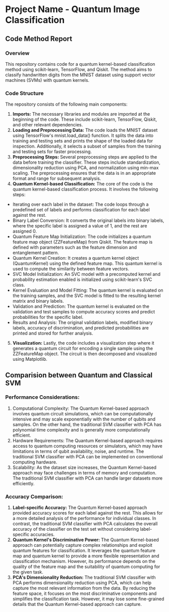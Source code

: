 # Project Name - Quantum Image Classification

## Code Method Report
### Overview
This repository contains code for a quantum kernel-based classification method using scikit-learn, TensorFlow, and Qiskit. The method aims to classify handwritten digits from the MNIST dataset using support vector machines (SVMs) with quantum kernels.

### Code Structure
The repository consists of the following main components:

1. **Imports:** The necessary libraries and modules are imported at the beginning of the code. These include scikit-learn, TensorFlow, Qiskit, and other relevant dependencies.
2. **Loading and Preprocessing Data:** The code loads the MNIST dataset using TensorFlow's mnist.load_data() function. It splits the data into training and testing sets and prints the shape of the loaded data for inspection. Additionally, it selects a subset of samples from the training and testing sets for faster processing.
3. **Preprocessing Steps:** Several preprocessing steps are applied to the data before training the classifier. These steps include standardization, dimensionality reduction using PCA, and normalization using min-max scaling. The preprocessing ensures that the data is in an appropriate format and range for subsequent analysis.
4. **Quantum Kernel-based Classification:** The core of the code is the quantum kernel-based classification process. It involves the following steps:
* Iterating over each label in the dataset: The code loops through a predefined set of labels and performs classification for each label against the rest.
* Binary Label Conversion: It converts the original labels into binary labels, where the specific label is assigned a value of 1, and the rest are assigned 0.
* Quantum Feature Map Initialization: The code initializes a quantum feature map object (ZZFeatureMap) from Qiskit. The feature map is defined with parameters such as the feature dimension and entanglement pattern.
* Quantum Kernel Creation: It creates a quantum kernel object (QuantumKernel) using the defined feature map. This quantum kernel is used to compute the similarity between feature vectors.
* SVC Model Initialization: An SVC model with a precomputed kernel and probability estimation enabled is initialized using scikit-learn's SVC class.
* Kernel Evaluation and Model Fitting: The quantum kernel is evaluated on the training samples, and the SVC model is fitted to the resulting kernel matrix and binary labels.
* Validation and Prediction: The quantum kernel is evaluated on the validation and test samples to compute accuracy scores and predict probabilities for the specific label.
* Results and Analysis: The original validation labels, modified binary labels, accuracy of discrimination, and predicted probabilities are printed and stored for further analysis.
5. **Visualization:** Lastly, the code includes a visualization step where it generates a quantum circuit for encoding a single sample using the ZZFeatureMap object. The circuit is then decomposed and visualized using Matplotlib.

## Comparision between Quantum and Classical SVM
### Performance Considerations:
1. Computational Complexity: The Quantum Kernel-based approach involves quantum circuit simulations, which can be computationally intensive and may scale exponentially with the number of qubits and samples. On the other hand, the traditional SVM classifier with PCA has polynomial time complexity and is generally more computationally efficient.
2. Hardware Requirements: The Quantum Kernel-based approach requires access to quantum computing resources or simulators, which may have limitations in terms of qubit availability, noise, and runtime. The traditional SVM classifier with PCA can be implemented on conventional computing hardware.
3. Scalability: As the dataset size increases, the Quantum Kernel-based approach may face challenges in terms of memory and computation. The traditional SVM classifier with PCA can handle larger datasets more efficiently.

### Accuracy Comparison:
1. **Label-specific Accuracy:** The Quantum Kernel-based approach provided accuracy scores for each label against the rest. This allows for a more detailed analysis of the performance for individual classes. In contrast, the traditional SVM classifier with PCA calculates the overall accuracy of the classifier on the test set without considering label-specific accuracies.
2. **Quantum Kernel's Discriminative Power:** The Quantum Kernel-based approach can potentially capture complex relationships and exploit quantum features for classification. It leverages the quantum feature map and quantum kernel to provide a more flexible representation and classification mechanism. However, its performance depends on the quality of the feature map and the suitability of quantum computing for the given task.
3. **PCA's Dimensionality Reduction:** The traditional SVM classifier with PCA performs dimensionality reduction using PCA, which can help capture the most relevant information from the data. By reducing the feature space, it focuses on the most discriminative components and simplifies the classification task. However, it may lose some fine-grained details that the Quantum Kernel-based approach can capture.

